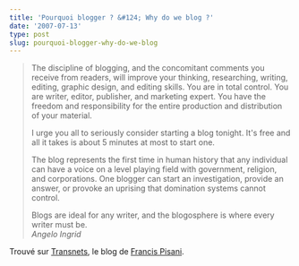 ```yaml
---
title: 'Pourquoi blogger ? &#124; Why do we blog ?'
date: '2007-07-13'
type: post
slug: pourquoi-blogger-why-do-we-blog
---
```


> The discipline of blogging, and the concomitant comments you receive from readers, will improve your thinking, researching, writing, editing, graphic design, and editing skills. You are in total control. You are writer, editor, publisher, and marketing expert. You have the freedom and responsibility for the entire production and distribution of your material.
>
> I urge you all to seriously consider starting a blog tonight. It's free and all it takes is about 5 minutes at most to start one.
>
> The blog represents the first time in human history that any individual can have a voice on a level playing field with government, religion, and corporations. One blogger can start an investigation, provide an answer, or provoke an uprising that domination systems cannot control.
>
> Blogs are ideal for any writer, and the blogosphere is where every writer must be.  
>  <cite>Angelo Ingrid</cite>

Trouvé sur [Transnets](http://pisani.blog.lemonde.fr/2007/07/12/ecrire-bloguer/), le blog de [Francis Pisani](http://pisani.blog.lemonde.fr/a-propos/).
